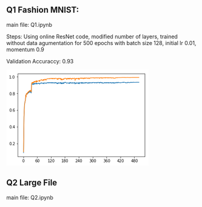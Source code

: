 ## Q1 Fashion MNIST:
main file: Q1.ipynb

Steps: Using online ResNet code, modified number of layers, trained without data agumentation for 500 epochs with batch size 128, initial lr 0.01, momentum 0.9

Validation Accuraccy: 0.93

![image](https://github.com/FumingX/Fashion_MNIST/blob/master/train_val_curve.png)


## Q2 Large File
main file: Q2.ipynb
